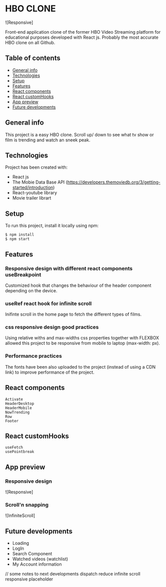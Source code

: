 # HBO CLONE

![Responsive] 

Front-end application clone of the former HBO Video Streaming platform for educational purposes developed with React js. Probably the most accurate HBO clone on all Github. 

## Table of contents
* [General info](#general-info)
* [Technologies](#technologies)
* [Setup](#setup)
* [Features](#features)
* [React components](#React-components)
* [React customHooks](#React-customHooks)
* [App preview](#app-preview)
* [Future developments](#future-developments)

## General info
This project is a easy HBO clone. Scroll up/ down to see what tv show or film is trending and watch an sneek peak. 
	
## Technologies
Project has been created with:
* React js
* The Mobie Data Base API (https://developers.themoviedb.org/3/getting-started/introduction)
* React-youtube library 
* Movie trailer librart
	
## Setup
To run this project, install it locally using npm:

```
$ npm install
$ npm start

```

## Features
### Responsive design with different react components useBreakpoint 
Customized hook that changes the behaviour of the header component depending on the device.

### useRef react hook for infinite scroll
Inifinte scroll in the home page to fetch the different types of films.

### css responsive design good practices
Using relative withs and max-widths css properties together with FLEXBOX allowed this project to be responsive from mobile to laptop (max-width: px).

### Performance practices
The fonts have been also uploaded to the project (instead of using a CDN link) to improve performance of the project.


## React components
```
Activate
HeaderDesktop
HeaderMobile
NowTrending
Row
Footer
```

## React customHooks
```
useFetch
usePointbreak
```

## App preview
### Responsive design
![Responsive]

### Scroll'n snapping
![InfiniteScroll]

## Future developments
* Loading
* LogIn
* Search Component
* Watched videos (watchlist)
* My Account information

// some notes to next developments
dispatch reduce
infinite scroll
responsive
placeholder
